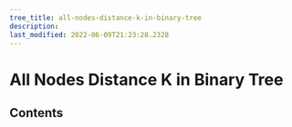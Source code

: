 ```yaml
---
tree_title: all-nodes-distance-k-in-binary-tree
description: 
last_modified: 2022-06-09T21:23:28.2328
---
```


# All Nodes Distance K in Binary Tree

## Contents
